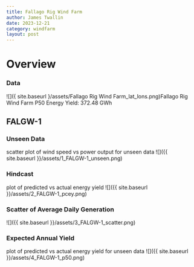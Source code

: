 ```yaml
---
title: Fallago Rig Wind Farm
author: James Twallin
date: 2023-12-21
category: windfarm
layout: post
---
```

# Overview

### Data

![]({ site.baseurl }/assets/Fallago Rig Wind Farm_lat_lons.png)Fallago Rig Wind Farm P50 Energy Yield: 372.48 GWh

FALGW-1
-------------
### Unseen Data 
scatter plot of wind speed vs power output for unseen data
![]({{ site.baseurl }}/assets/1_FALGW-1_unseen.png)
### Hindcast 
plot of predicted vs actual energy yield
![]({{ site.baseurl }}/assets/2_FALGW-1_pcey.png)
### Scatter of Average Daily Generation 

![]({{ site.baseurl }}/assets/3_FALGW-1_scatter.png)
### Expected Annual Yield 
plot of predicted vs actual energy yield for unseen data
![]({{ site.baseurl }}/assets/4_FALGW-1_p50.png)

